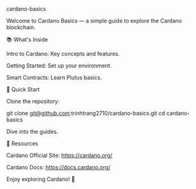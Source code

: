 cardano-basics

Welcome to Cardano Basics — a simple guide to explore the Cardano blockchain.

📚 What's Inside

Intro to Cardano: Key concepts and features.

Getting Started: Set up your environment.

Smart Contracts: Learn Plutus basics.

🚀 Quick Start

Clone the repository:

git clone git@github.com:trinhtrang2710/cardano-basics.git
cd cardano-basics

Dive into the guides.

📌 Resources

Cardano Official Site: https://cardano.org/

Cardano Docs: https://docs.cardano.org/

Enjoy exploring Cardano! 🚀

